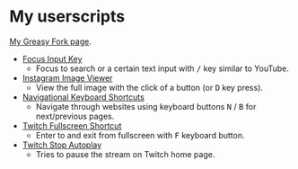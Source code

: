# My userscripts

[My Greasy Fork page](https://greasyfork.org/en/users/247902-kittenparry).

* [Focus Input Key](focus_input_key)
	* Focus to search or a certain text input with <kbd>/</kbd> key similar to YouTube.
* [Instagram Image Viewer](instagram_image_viewer)
	* View the full image with the click of a button (or <kbd>D</kbd> key press).
* [Navigational Keyboard Shortcuts](navigational_keyboard_shortcuts)
	* Navigate through websites using keyboard buttons <kbd>N</kbd> / <kbd>B</kbd> for next/previous pages.
* [Twitch Fullscreen Shortcut](twitch_fullscreen_shortcut)
	* Enter to and exit from fullscreen with <kbd>F</kbd> keyboard button.
* [Twitch Stop Autoplay](twitch_stop_autoplay)
	* Tries to pause the stream on Twitch home page.
